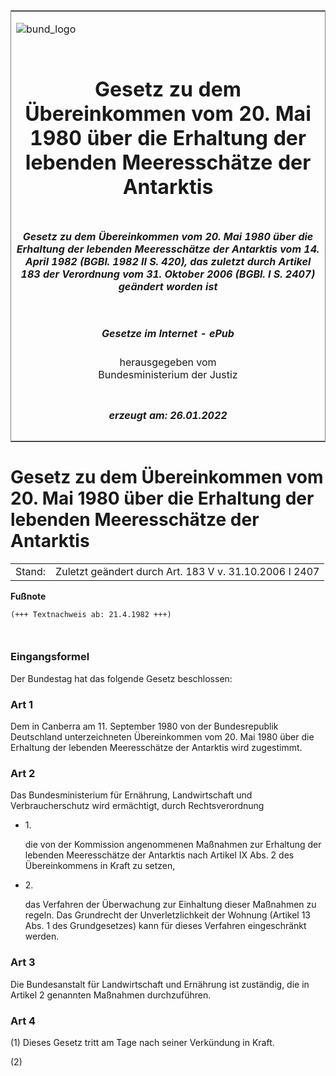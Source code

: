 <span id="DECKBLATT.html"></span>

<table border="0" frame="border" width="100%">

<tr valign="top">

<td align="left">

![bund\_logo](BfJ_2021_Web_de_de.gif)

</td>

<td align="right">

 

</td>

</tr>

<tr align="center" valign="middle">

<td colspan="2">

# Gesetz zu dem Übereinkommen vom 20. Mai 1980 über die Erhaltung der lebenden Meeresschätze der Antarktis

</td>

</tr>

<tr align="center" valign="middle">

<td colspan="2">

##### Gesetz zu dem Übereinkommen vom 20. Mai 1980 über die Erhaltung der lebenden Meeresschätze der Antarktis vom 14. April 1982 (BGBl. 1982 II S. 420), das zuletzt durch Artikel 183 der Verordnung vom 31. Oktober 2006 (BGBl. I S. 2407) geändert worden ist

</td>

</tr>

<tr align="center" valign="middle">

<td colspan="2">

  
  

##### Gesetze im Internet - ePub  
  
herausgegeben vom  
Bundesministerium der Justiz

</td>

</tr>

<tr align="center" valign="bottom">

<td colspan="2">

  
  

##### erzeugt am: 26.01.2022

</td>

</tr>

</table>

<span id="BJNR204200982.html"></span>

# Gesetz zu dem Übereinkommen vom 20. Mai 1980 über die Erhaltung der lebenden Meeresschätze der Antarktis

<div>

<div class="jnhtml">

|        |                                                        |
| ------ | ------------------------------------------------------ |
| Stand: | Zuletzt geändert durch Art. 183 V v. 31.10.2006 I 2407 |

</div>

</div>

<div>

  
**Fußnote**

<div class="jnhtml">

<div>

<div class="jurAbsatz">

  

``` 
(+++ Textnachweis ab: 21.4.1982 +++)

 
```

</div>

</div>

</div>

</div>

<span id="BJNR204200982BJNE000100328.html"></span>

### Eingangsformel  

<div>

<div class="jnhtml">

<div>

<div class="jurAbsatz">

Der Bundestag hat das folgende Gesetz beschlossen:

</div>

</div>

</div>

</div>

<span id="BJNR204200982BJNE000200328.html"></span>

### Art 1  

<div>

<div class="jnhtml">

<div>

<div class="jurAbsatz">

Dem in Canberra am 11. September 1980 von der Bundesrepublik Deutschland
unterzeichneten Übereinkommen vom 20. Mai 1980 über die Erhaltung der
lebenden Meeresschätze der Antarktis wird zugestimmt.

</div>

</div>

</div>

</div>

<span id="BJNR204200982BJNE000303377.html"></span>

### Art 2  

<div>

<div class="jnhtml">

<div>

<div class="jurAbsatz">

Das Bundesministerium für Ernährung, Landwirtschaft und
Verbraucherschutz wird ermächtigt, durch Rechtsverordnung

  - 1\.
    
    <div style="">
    
    die von der Kommission angenommenen Maßnahmen zur Erhaltung der
    lebenden Meeresschätze der Antarktis nach Artikel IX Abs. 2 des
    Übereinkommens in Kraft zu setzen,
    
    </div>

  - 2\.
    
    <div style="">
    
    das Verfahren der Überwachung zur Einhaltung dieser Maßnahmen zu
    regeln. Das Grundrecht der Unverletzlichkeit der Wohnung (Artikel 13
    Abs. 1 des Grundgesetzes) kann für dieses Verfahren eingeschränkt
    werden.
    
    </div>

</div>

</div>

</div>

</div>

<span id="BJNR204200982BJNE000401308.html"></span>

### Art 3  

<div>

<div class="jnhtml">

<div>

<div class="jurAbsatz">

Die Bundesanstalt für Landwirtschaft und Ernährung ist zuständig, die in
Artikel 2 genannten Maßnahmen durchzuführen.

</div>

</div>

</div>

</div>

<span id="BJNR204200982BJNE000601308.html"></span>

### Art 4  

<div>

<div class="jnhtml">

<div>

<div class="jurAbsatz">

(1) Dieses Gesetz tritt am Tage nach seiner Verkündung in Kraft.

</div>

<div class="jurAbsatz">

(2)

</div>

</div>

</div>

</div>
